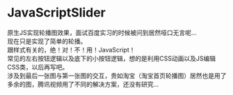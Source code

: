 # JavaScriptSlider
原生JS实现轮播图效果，面试百度实习的时候被问到居然哑口无言呢...   
现在只是实现了简单的轮播。  
跟样式有关的，绝！对！不！用！JavaScript！  
常见的左右按钮逻辑以及底下的小按钮逻辑，想的是利用CSS动画以及JS编辑CSS类，以后再写吧。  
涉及到最后一张图与第一张图的交互，贵如淘宝（淘宝首页轮播图）居然也是用了多余的图，腾讯视频用了不同的解决方案，还没有研究... 
